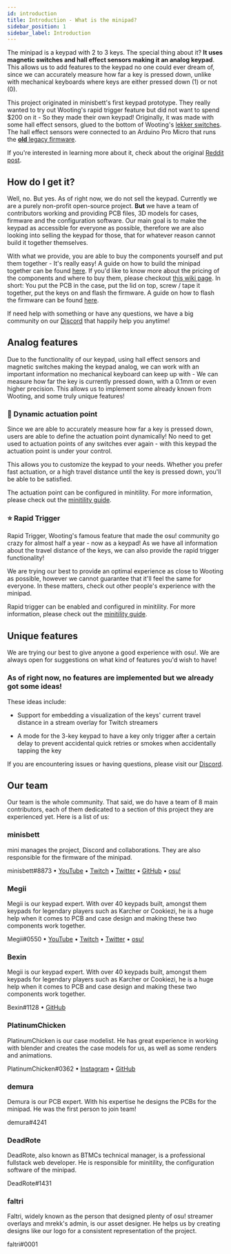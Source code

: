 ```yaml
---
id: introduction
title: Introduction - What is the minipad?
sidebar_position: 1
sidebar_label: Introduction
---
```


The minipad is a keypad with 2 to 3 keys. The special thing about it? **It uses magnetic switches and hall effect sensors making it an analog keypad**. This allows us to add features to the keypad no one could ever dream of, since we can accurately measure how far a key is pressed down, unlike with mechanical keyboards where keys are either pressed down (1) or not (0).

This project originated in minisbett's first keypad prototype. They really wanted to try out Wooting's rapid trigger feature but did not want to spend $200 on it - So they made their own keypad! Originally, it was made with some hall effect sensors, glued to the bottom of Wooting's [lekker switches](https://wooting.io/lekker). The hall effect sensors were connected to an Arduino Pro Micro that runs the [**old** legacy firmware](https://github.com/minipadkb/minipad-firmware-old).

If you're interested in learning more about it, check about the original [Reddit post](https://www.reddit.com/r/osugame/comments/zqojwe/i_made_my_own_wooting_keypad/).

## How do I get it?

Well, no. But yes. As of right now, we do not sell the keypad. Currently we are a purely non-profit open-source project. **But** we have a team of contributors working and providing PCB files, 3D models for cases, firmware and the configuration software. Our main goal is to make the keypad as accessible for everyone as possible, therefore we are also looking into selling the keypad for those, that for whatever reason cannot build it together themselves.

With what we provide, you are able to buy the components yourself and put them together - It's really easy! A guide on how to build the minipad together can be found [here](build-guide.md). If you'd like to know more about the pricing of the components and where to buy them, please checkout [this wiki page](purchase-pricing.md). In short: You put the PCB in the case, put the lid on top, screw / tape it together, put the keys on and flash the firmware. A guide on how to flash the firmware can be found [here](install-firmware.md).

If need help with something or have any questions, we have a big community on our [Discord](https://discord.gg/minipad) that happily help you anytime!

## Analog features

Due to the functionality of our keypad, using hall effect sensors and magnetic switches making the keypad analog, we can work with an important information no mechanical keyboard can keep up with - We can measure how far the key is currently pressed down, with a 0.1mm or even higher precision. This allows us to implement some already known from Wooting, and some truly unique features!

### 🎢 Dynamic actuation point

Since we are able to accurately measure how far a key is pressed down, users are able to define the actuation point dynamically! No need to get used to actuation points of any switches ever again - with this keypad the actuation point is under your control.

This allows you to customize the keypad to your needs. Whether you prefer fast actuation, or a high travel distance until the key is pressed down, you'll be able to be satisfied.

The actuation point can be configured in minitility. For more information, please check out the [minitility guide](../minitility/get-started.md).

### ⭐ Rapid Trigger

Rapid Trigger, Wooting's famous feature that made the osu! community go crazy for almost half a year - now as a keypad! As we have all information about the travel distance of the keys, we can also provide the rapid trigger functionality! 

We are trying our best to provide an optimal experience as close to Wooting as possible, however we cannot guarantee that it'll feel the same for everyone. In these matters, check out other people's experience with the minipad.

Rapid trigger can be enabled and configured in minitility. For more information, please check out the [minitility guide](../minitility/get-started.md).

## Unique features

We are trying our best to give anyone a good experience with osu!. We are always open for suggestions on what kind of features you'd wish to have!

### As of right now, no features are implemented but we already got some ideas!

These ideas include:
- Support for embedding a visualization of the keys' current travel distance in a stream overlay for Twitch streamers

- A mode for the 3-key keypad to have a key only trigger after a certain delay to prevent accidental quick retries or smokes when accidentally tapping the key

If you are encountering issues or having questions, please visit our [Discord](https://discord.gg/minipad).

## Our team

Our team is the whole community. That said, we do have a team of 8 main contributors, each of them dedicated to a section of this project they are experienced yet. Here is a list of us:

### minisbett

mini manages the project, Discord and collaborations. They are also responsible for the firmware of the minipad.

minisbett#8873 • [YouTube](https://www.youtube.com/channel/UCms33Cx0x7DgQvSKm8YDPUw) • [Twitch](https://twitch.tv/minisbettosu) • [Twitter](https://twitter.com/@minisbett) • [GitHub](https://github.com/minisbett) • [osu!](https://osu.ppy.sh/u/minisbett)

### Megii

Megii is our keypad expert. With over 40 keypads built, amongst them keypads for legendary players such as Karcher or Cookiezi, he is a huge help when it comes to PCB and case design and making these two components work together.

Megii#0550 • [YouTube](https://www.youtube.com/megii) • [Twitch](https://twitch.tv/megii) • [Twitter](https://twitter.com/@ryan_megii) • [osu!](https://osu.ppy.sh/u/megii)

### Bexin

Megii is our keypad expert. With over 40 keypads built, amongst them keypads for legendary players such as Karcher or Cookiezi, he is a huge help when it comes to PCB and case design and making these two components work together.

Bexin#1128 • [GitHub](https://github.com/bexin3)

### PlatinumChicken

PlatinumChicken is our case modelist. He has great experience in working with blender and creates the case models for us, as well as some renders and animations.

PlatinumChicken#0362 • [Instagram](https://www.instagram.com/platinumchicken85/) • [GitHub](https://github.com/PlatinumChicken)

### demura

Demura is our PCB expert. With his expertise he designs the PCBs for the minipad. He was the first person to join team!

demura#4241

### DeadRote

DeadRote, also known as BTMCs technical manager, is a professional fullstack web developer. He is responsible for minitility, the configuration software of the minipad.

DeadRote#1431

### faltri

Faltri, widely known as the person that designed plenty of osu! streamer overlays and mrekk's admin, is our asset designer. He helps us by creating designs like our logo for a consistent representation of the project.

faltri#0001